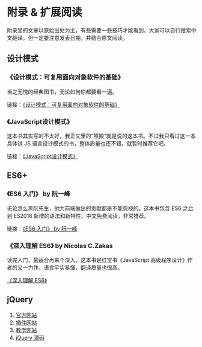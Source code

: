 附录 & 扩展阅读
========

附录里的文章以原始出处为主，有些需要一些技巧才能看到。大家可以自行搜索中文翻译，但一定要注意发表日期，并结合原文阅读。

设计模式
--------

### 《设计模式：可复用面向对象软件的基础》

当之无愧的经典图书，无论如何你都要看一遍。

链接：[《设计模式：可复用面向对象软件的基础》](https://www.amazon.cn/dp/B001130JN8/ref=sr_1_3?__mk_zh_CN=%E4%BA%9A%E9%A9%AC%E9%80%8A%E7%BD%91%E7%AB%99&keywords=%E8%AE%BE%E8%AE%A1%E6%A8%A1%E5%BC%8F&qid=1558246389&s=gateway&sr=8-3)

### 《JavaScript设计模式》

这本书其实写的不太好，我正文里的“照搬”就是说的这本书。不过我只看过这一本具体讲 JS 语言设计模式的书，整体质量也还不错，就暂时推荐它吧。

链接：[《JavaScript设计模式》](https://www.amazon.cn/dp/B00K745SMO/ref=sr_1_14?__mk_zh_CN=%E4%BA%9A%E9%A9%AC%E9%80%8A%E7%BD%91%E7%AB%99&keywords=JS+%E8%AE%BE%E8%AE%A1%E6%A8%A1%E5%BC%8F&qid=1558246502&s=gateway&sr=8-14)

ES6+
--------

### 《ES6 入门》 by 阮一峰

无论怎么黑阮先生，他为前端做出的贡献都是不能忽视的。这本书包含 ES6 之后到 ES2018 新增的语法和新特性，中文免费阅读，非常推荐。

链接：[《ES6 入门》 by 阮一峰](http://es6.ruanyifeng.com/)

### 《深入理解 ES6》 by Nicolas C.Zakas

读完入门，最适合再来个深入。这本书是红宝书《JavaScript 高级程序设计》作者的又一力作，语言平实易懂，翻译质量也很高。

[《深入理解 ES6》](https://www.amazon.cn/dp/B071GW3JDP/ref=sr_1_1?__mk_zh_CN=%E4%BA%9A%E9%A9%AC%E9%80%8A%E7%BD%91%E7%AB%99&keywords=%E6%B7%B1%E5%85%A5%E7%90%86%E8%A7%A3es6&qid=1554804466&s=gateway&sr=8-1)

<adsense />

jQuery
--------

1. [官方网站](https://jquery.com/)
2. [插件网站](https://plugins.jquery.com/)
3. [教学网站](https://learn.jquery.com/)
4. [jQuery 源码](https://github.com/jquery)
